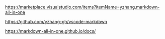 https://marketplace.visualstudio.com/items?itemName=yzhang.markdown-all-in-one

https://github.com/yzhang-gh/vscode-markdown

https://markdown-all-in-one.github.io/docs/
